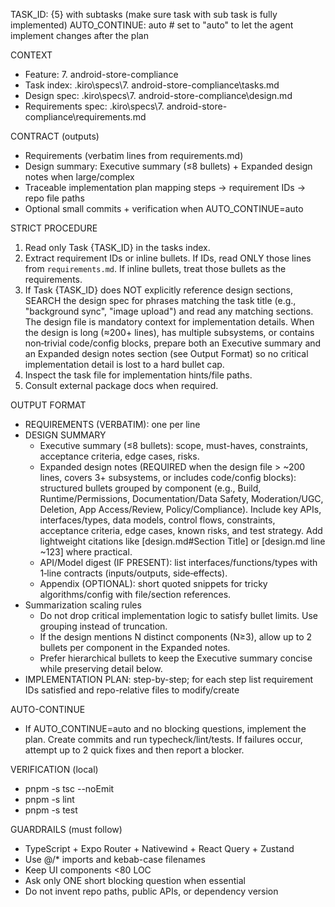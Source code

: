 TASK_ID: {5} with subtasks (make sure task with sub task is fully implemented)
AUTO_CONTINUE: auto # set to "auto" to let the agent implement changes after the plan

CONTEXT

- Feature: 7. android-store-compliance
- Task index: .kiro\specs\7. android-store-compliance\tasks.md
- Design spec: .kiro\specs\7. android-store-compliance\design.md
- Requirements spec: .kiro\specs\7. android-store-compliance\requirements.md

CONTRACT (outputs)

- Requirements (verbatim lines from requirements.md)
- Design summary: Executive summary (≤8 bullets) + Expanded design notes when large/complex
- Traceable implementation plan mapping steps → requirement IDs → repo file paths
- Optional small commits + verification when AUTO_CONTINUE=auto

STRICT PROCEDURE

1. Read only Task {TASK_ID} in the tasks index.
2. Extract requirement IDs or inline bullets. If IDs, read ONLY those lines from `requirements.md`. If inline bullets, treat those bullets as the requirements.
3. If Task {TASK_ID} does NOT explicitly reference design sections, SEARCH the design spec for phrases matching the task title (e.g., "background sync", "image upload") and read any matching sections. The design file is mandatory context for implementation details. When the design is long (≈200+ lines), has multiple subsystems, or contains non‑trivial code/config blocks, prepare both an Executive summary and an Expanded design notes section (see Output Format) so no critical implementation detail is lost to a hard bullet cap.
4. Inspect the task file for implementation hints/file paths.
5. Consult external package docs when required.

OUTPUT FORMAT

- REQUIREMENTS (VERBATIM): one per line
- DESIGN SUMMARY
  - Executive summary (≤8 bullets): scope, must-haves, constraints, acceptance criteria, edge cases, risks.
  - Expanded design notes (REQUIRED when the design file > ~200 lines, covers 3+ subsystems, or includes code/config blocks): structured bullets grouped by component (e.g., Build, Runtime/Permissions, Documentation/Data Safety, Moderation/UGC, Deletion, App Access/Review, Policy/Compliance). Include key APIs, interfaces/types, data models, control flows, constraints, acceptance criteria, edge cases, known risks, and test strategy. Add lightweight citations like [design.md#Section Title] or [design.md line ~123] where practical.
  - API/Model digest (IF PRESENT): list interfaces/functions/types with 1‑line contracts (inputs/outputs, side‑effects).
  - Appendix (OPTIONAL): short quoted snippets for tricky algorithms/config with file/section references.
- Summarization scaling rules
  - Do not drop critical implementation logic to satisfy bullet limits. Use grouping instead of truncation.
  - If the design mentions N distinct components (N≥3), allow up to 2 bullets per component in the Expanded notes.
  - Prefer hierarchical bullets to keep the Executive summary concise while preserving detail below.
- IMPLEMENTATION PLAN: step-by-step; for each step list requirement IDs satisfied and repo-relative files to modify/create

AUTO-CONTINUE

- If AUTO_CONTINUE=auto and no blocking questions, implement the plan. Create commits and run typecheck/lint/tests. If failures occur, attempt up to 2 quick fixes and then report a blocker.

VERIFICATION (local)

- pnpm -s tsc --noEmit
- pnpm -s lint
- pnpm -s test

GUARDRAILS (must follow)

- TypeScript + Expo Router + Nativewind + React Query + Zustand
- Use @/\* imports and kebab-case filenames
- Keep UI components <80 LOC
- Ask only ONE short blocking question when essential
- Do not invent repo paths, public APIs, or dependency version
